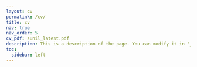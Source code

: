 ```yaml
---
layout: cv
permalink: /cv/
title: cv
nav: true
nav_order: 5
cv_pdf: sunil_latest.pdf
description: This is a description of the page. You can modify it in '_pages/cv.md'. You can also change or remove the top pdf download button.
toc:
  sidebar: left
---
```

